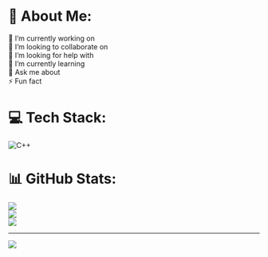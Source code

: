 <?xml version="1.0" encoding="utf-8"?><!-- Uploaded to: SVG Repo, www.svgrepo.com, Generator: SVG Repo Mixer Tools -->
# 💫 About Me:
🔭 I’m currently working on<br>👯 I’m looking to collaborate on<br>🤝 I’m looking for help with<br>🌱 I’m currently learning<br>💬 Ask me about<br>⚡ Fun fact


# 💻 Tech Stack:
![C++](https://img.shields.io/badge/c++-%2300599C.svg?style=for-the-badge&logo=c%2B%2B&logoColor=white)
# 📊 GitHub Stats:
![](https://github-readme-stats.vercel.app/api?username=raul&theme=dark&hide_border=false&include_all_commits=false&count_private=false)<br/>
![](https://github-readme-streak-stats.herokuapp.com/?user=raul&theme=dark&hide_border=false)<br/>
![](https://github-readme-stats.vercel.app/api/top-langs/?username=raul&theme=dark&hide_border=false&include_all_commits=false&count_private=false&layout=compact)

---
[![](https://visitcount.itsvg.in/api?id=raul&icon=0&color=0)](https://visitcount.itsvg.in)

<!-- Proudly created with GPRM ( https://gprm.itsvg.in ) -->
